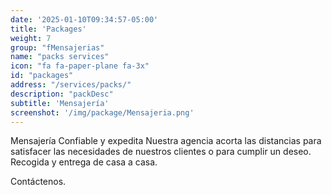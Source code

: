 ```yaml
---
date: '2025-01-10T09:34:57-05:00'
title: 'Packages'
weight: 7
group: "fMensajerias"
name: "packs services"
icon: "fa fa-paper-plane fa-3x"
id: "packages"
address: "/services/packs/"
description: "packDesc"
subtitle: 'Mensajería'
screenshot: '/img/package/Mensajeria.png'
---
```


Mensajería Confiable y expedita
Nuestra agencia acorta las distancias para satisfacer las necesidades de nuestros clientes o para cumplir un deseo. Recogida y entrega de casa a casa.

Contáctenos.